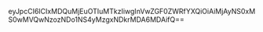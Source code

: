 eyJpcCI6ICIxMDQuMjEuOTIuMTkzIiwgInVwZGF0ZWRfYXQiOiAiMjAyNS0xMS0wMVQwNzozNDo1NS4yMzgxNDkrMDA6MDAifQ==
